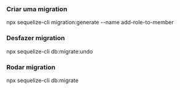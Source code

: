 ### Criar uma migration

npx sequelize-cli migration:generate --name add-role-to-member

### Desfazer migration

npx sequelize-cli db:migrate:undo

### Rodar migration

npx sequelize-cli db:migrate
